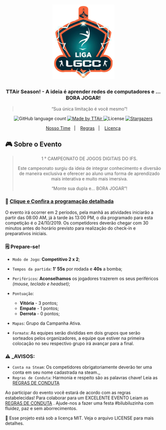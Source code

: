 <h1 align="center">
    <img alt="TTAir LGCC" src="https://raw.githubusercontent.com/ttair/GameDay/master/Design/julio/logo.PNG" width="200px" />
</h1>

<h3 align="center">
  TTAir Season! - A ideia é aprender redes de computadores e ... BORA JOGAR!
</h3>

<blockquote align="center">“Sua única limitação é você mesmo”!</blockquote>

<p align="center">
  <img alt="GitHub language count" src="https://img.shields.io/github/languages/count/ttair/gameDay?color=%2304D361">

  <a href="https://www.instagram.com/gamettair/">
    <img alt="Made by TTAir" src="https://img.shields.io/badge/made%20by-TTAir Research Group-%2304D361">
  </a>

  <img alt="License" src="https://img.shields.io/badge/license-MIT-%2304D361">

  <a href="https://github.com/ttair/gameDay/stargazers">
    <img alt="Stargazers" src="https://img.shields.io/github/stars/ttair/gameDay?style=social">
  </a>
</p>

<p align="center">
  <a href="https://github.com/ttair/GameDay/wiki/Nosso-Time">Nosso Time</a>&nbsp;&nbsp;&nbsp;|&nbsp;&nbsp;&nbsp;
  <a href="https://github.com/ttair/GameDay/wiki/Regras-e-conduta">Regras</a>&nbsp;&nbsp;&nbsp;|&nbsp;&nbsp;&nbsp;
  <a href="#memo-licença">Licença</a>
</p>

## :video_game: Sobre o Evento 

<blockquote align="center"><p>1 ° CAMPEONATO DE JOGOS DIGITAIS DO IFS.</p>
Este campeonato surgiu da ideia de integrar conhecimento e diversão de maneira exclusiva e oferecer ao aluno uma forma de aprendizado mais interativa e muito mais imersiva. <p>“Monte sua dupla e... BORA JOGAR”!</p> </blockquote>



### :calendar: [Clique e Confira a programação detalhada ](https://github.com/ttair/GameDay/wiki/Cronograma)

O evento irá ocorrer em 2 períodos, pela manhã as atividades iniciarão a partir das 08:00 AM, já à tarde às 13:00 PM, o dia programado para esta competição é o 24/10/2019. Os competidores deverão chegar com 30 minutos antes do horário previsto para realização do check-in e preparativos iniciais.
 

### :spiral_notepad: Prepare-se! 
- `Modo de Jogo`: **Competitivo 2 x 2**;
- `Tempos da partida`: **1' 55s** por rodada e **40s** a bomba;
- `Periféricos`: **Aconselhamos** os jogadores trazerem os seus periféricos _(mouse, teclado e headset)_;
- `Pontuação`: 
  * **Vitória** - 3 pontos;
  * **Empate** - 1 pontos;
  * **Derrota** - 0 pontos;

- `Mapas`: Grupo da Campanha Ativa.
- `Formato`: As equipes serão divididas em dois grupos que serão sorteados pelos organizadores, a equipe que estiver na primeira colocação no seu respectivo grupo irá avançar para a final.


### :warning: _AVISOS: 

- `Conta na Steam`: Os competidores obrigatoriamente deverão ter uma conta em seu nome cadastrada na steam._
- `Regras de Conduta`: Harmonia e respeito são as palavras chave! Leia as [REGRAS DE CONDUTA](https://github.com/ttair/GameDay/wiki/Regras-e-conduta) 

Ao participar do evento você estará de acordo com as regras estabelecidas! Para colaborar para um EXCELENTE EVENTO Leiam as 
[REGRAS DE CONDUTA](https://github.com/ttair/GameDay/wiki/Regras-e-conduta) . Ajude-nos a fazer uma festa #bilubiluzinha com fluidez, paz e sem aborrecimentos.








:memo: Esse projeto está sob a licença MIT. Veja o arquivo LICENSE para mais detalhes.

